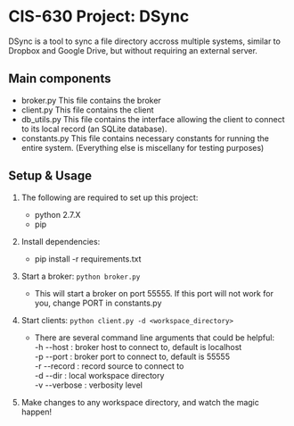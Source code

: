 CIS-630 Project: DSync
======================

DSync is a tool to sync a file directory accross multiple systems,
similar to Dropbox and Google Drive, but without requiring an 
external server.

Main components
----------------

* broker.py
    This file contains the broker
* client.py
    This file contains the client
* db\_utils.py
    This file contains the interface
    allowing the client to connect to its
    local record (an SQLite database).
* constants.py
    This file contains necessary constants
    for running the entire system.
(Everything else is miscellany for testing purposes)

Setup & Usage
--------------
1. The following are required to set up this project:
    * python 2.7.X
    * pip

1. Install dependencies:
    * pip install -r requirements.txt

2. Start a broker:  `python broker.py`
    * This will start a broker on port 55555.
      If this port will not work for you, change PORT in constants.py

3. Start clients:  `python client.py -d <workspace_directory>`
    * There are several command line arguments
      that could be helpful:  
      -h --host     : broker host to connect to, default is localhost  
      -p --port     : broker port to connect to, default is 55555  
      -r --record   : record source to connect to  
      -d --dir      : local workspace directory  
      -v --verbose  : verbosity level  
4. Make changes to any workspace directory, and watch the magic happen!
